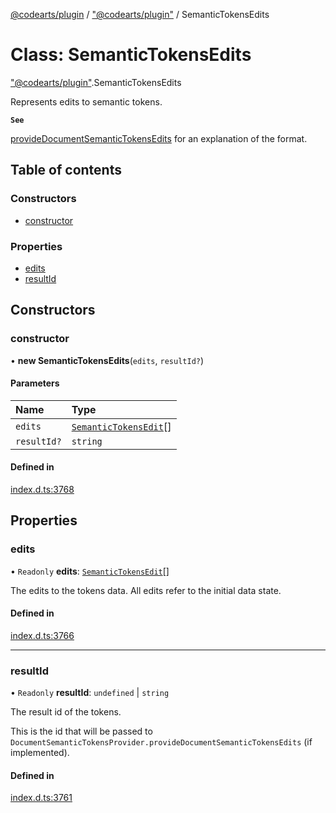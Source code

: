 [@codearts/plugin](../README.md) / ["@codearts/plugin"](../modules/_codearts_plugin_.md) / SemanticTokensEdits

# Class: SemanticTokensEdits

["@codearts/plugin"](../modules/_codearts_plugin_.md).SemanticTokensEdits

Represents edits to semantic tokens.

**`See`**

[provideDocumentSemanticTokensEdits](../interfaces/codearts_plugin_.DocumentSemanticTokensProvider.md#providedocumentsemantictokensedits) for an explanation of the format.

## Table of contents

### Constructors

- [constructor](codearts_plugin_.SemanticTokensEdits.md#constructor)

### Properties

- [edits](codearts_plugin_.SemanticTokensEdits.md#edits)
- [resultId](codearts_plugin_.SemanticTokensEdits.md#resultid)

## Constructors

### constructor

• **new SemanticTokensEdits**(`edits`, `resultId?`)

#### Parameters

| Name | Type |
| :------ | :------ |
| `edits` | [`SemanticTokensEdit`](codearts_plugin_.SemanticTokensEdit.md)[] |
| `resultId?` | `string` |

#### Defined in

[index.d.ts:3768](https://github.com/shuyaqian/cloudide-plugin-api/blob/5b69219/index.d.ts#L3768)

## Properties

### edits

• `Readonly` **edits**: [`SemanticTokensEdit`](codearts_plugin_.SemanticTokensEdit.md)[]

The edits to the tokens data.
All edits refer to the initial data state.

#### Defined in

[index.d.ts:3766](https://github.com/shuyaqian/cloudide-plugin-api/blob/5b69219/index.d.ts#L3766)

___

### resultId

• `Readonly` **resultId**: `undefined` \| `string`

The result id of the tokens.

This is the id that will be passed to `DocumentSemanticTokensProvider.provideDocumentSemanticTokensEdits` (if implemented).

#### Defined in

[index.d.ts:3761](https://github.com/shuyaqian/cloudide-plugin-api/blob/5b69219/index.d.ts#L3761)
